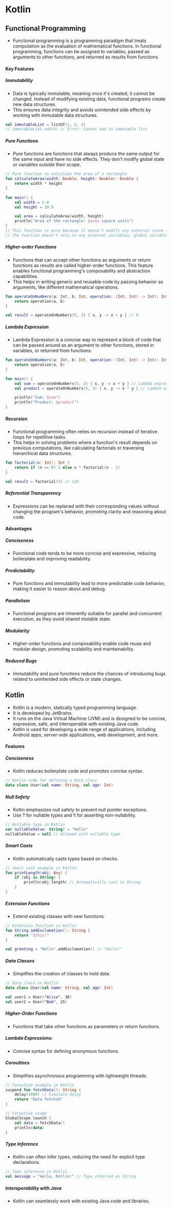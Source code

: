 # **Kotlin**

## **Functional Programming**
- Functional programming is a programming paradigm that treats computation as the evaluation of mathematical functions. In functional programming, functions can be assigned to variables, passed as arguments to other functions, and returned as results from functions.
#### Key Features
##### Immutability
-  Data is typically immutable, meaning once it's created, it cannot be changed. Instead of modifying existing data, functional programs create new data structures.
- This ensures data integrity and avoids unintended side effects by working with immutable data structures.
```kotlin
val immutableList = listOf(1, 2, 3)
// immutableList.add(4) // Error: Cannot add to immutable list
```
##### Pure Functions
- Pure functions are functions that always produce the same output for the same input and have no side effects. They don't modify global state or variables outside their scope.
```kotlin
// Pure function to calculate the area of a rectangle
fun calculateArea(width: Double, height: Double): Double {
    return width * height
}

fun main() {
    val width = 5.0
    val height = 10.0

    val area = calculateArea(width, height)
    println("Area of the rectangle: $area square units")
}
// This function is pure because it doesn't modify any external state (no side effects) and always returns the same output for the same input. For example, calling calculateArea(5.0, 10.0) will always return 50.0.
// The function doesn't rely on any external variables, global variables, or mutable state. It only depends on its input parameters, making it predictable and easy to reason about.
```

##### Higher-order Functions
- Functions that can accept other functions as arguments or return functions as results are called higher-order functions. This feature enables functional programming's composability and abstraction capabilities.
- This helps in writing generic and reusable code by passing behavior as arguments, like different mathematical operations.
```kotlin
fun operateOnNumbers(a: Int, b: Int, operation: (Int, Int) -> Int): Int {
    return operation(a, b)
}

val result = operateOnNumbers(5, 3) { x, y -> x + y } // 8
```
##### Lambda Expression
- Lambda Expression is a concise way to represent a block of code that can be passed around as an argument to other functions, stored in variables, or returned from functions.
```kotlin
fun operateOnNumbers(a: Int, b: Int, operation: (Int, Int) -> Int): Int {
    return operation(a, b)
}

fun main() {
    val sum = operateOnNumbers(5, 3) { x, y -> x + y } // Lambda expression for addition
    val product = operateOnNumbers(5, 3) { x, y -> x * y } // Lambda expression for multiplication

    println("Sum: $sum")
    println("Product: $product")
}
```

##### Recursion
- Functional programming often relies on recursion instead of iterative loops for repetitive tasks.
- This helps in solving problems where a function's result depends on previous computations, like calculating factorials or traversing hierarchical data structures.
```kotlin
fun factorial(n: Int): Int {
    return if (n == 0) 1 else n * factorial(n - 1)
}

val result = factorial(5) // 120
```

##### Referential Transparency
- Expressions can be replaced with their corresponding values without changing the program's behavior, promoting clarity and reasoning about code.

#### Advantages
##### Conciseness
- Functional code tends to be more concise and expressive, reducing boilerplate and improving readability.

##### Predictability
- Pure functions and immutability lead to more predictable code behavior, making it easier to reason about and debug.

##### Parallelism
- Functional programs are inherently suitable for parallel and concurrent execution, as they avoid shared mutable state.

##### Modularity
- Higher-order functions and composability enable code reuse and modular design, promoting scalability and maintainability.

##### Reduced Bugs
- Immutability and pure functions reduce the chances of introducing bugs related to unintended side effects or state changes.

## **Kotlin**
- Kotlin is a modern, statically typed programming language.
- It is developed by JetBrains.
- It runs on the Java Virtual Machine (JVM) and is designed to be concise, expressive, safe, and interoperable with existing Java code. 
- Kotlin is used for developing a wide range of applications, including Android apps, server-side applications, web development, and more.
#### Features
##### Conciseness
- Kotlin reduces boilerplate code and promotes concise syntax.
```kotlin
// Kotlin code for defining a data class
data class User(val name: String, val age: Int)
```
##### Null Safety
- Kotlin emphasizes null safety to prevent null pointer exceptions.
- Use ? for nullable types and !! for asserting non-nullability.
```kotlin
// Nullable type in Kotlin
var nullableValue: String? = "Hello"
nullableValue = null // Allowed with nullable type
```
##### Smart Casts
- Kotlin automatically casts types based on checks.
```kotlin
// Smart cast example in Kotlin
fun printLength(obj: Any) {
    if (obj is String) {
        println(obj.length) // Automatically cast to String
    }
}
```
##### Extension Functions
- Extend existing classes with new functions.
```kotlin
// Extension function in Kotlin
fun String.addExclamation(): String {
    return "$this!"
}

val greeting = "Hello".addExclamation() // "Hello!"
```
##### Data Classes
- Simplifies the creation of classes to hold data.
```kotlin
// Data class in Kotlin
data class User(val name: String, val age: Int)

val user1 = User("Alice", 30)
val user2 = User("Bob", 25)
```
##### Higher-Order Functions
- Functions that take other functions as parameters or return functions.
##### Lambda Expressions:
- Concise syntax for defining anonymous functions.
##### Coroutines
- Simplifies asynchronous programming with lightweight threads.
```kotlin
// Coroutine example in Kotlin
suspend fun fetchData(): String {
    delay(1000) // Simulate delay
    return "Data fetched"
}

// Coroutine usage
GlobalScope.launch {
    val data = fetchData()
    println(data)
}
```
##### Type Inference
- Kotlin can often infer types, reducing the need for explicit type declarations.
```kotlin
// Type inference in Kotlin
val message = "Hello, Kotlin!" // Type inferred as String
```
##### Interoperability with Java
- Kotlin can seamlessly work with existing Java code and libraries.